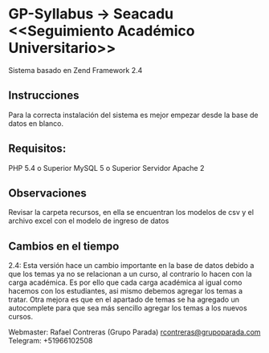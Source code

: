 GP-Syllabus -> Seacadu <<Seguimiento Académico Universitario>>
==============================================================

Sistema basado en Zend Framework 2.4

Instrucciones
-------------
Para la correcta instalación del sistema es mejor empezar desde la base de datos en blanco.

Requisitos:
-----------
PHP 5.4 o Superior
MySQL 5 o Superior
Servidor Apache 2


Observaciones
-------------
Revisar la carpeta recursos, en ella se encuentran los modelos de csv y el archivo excel con el modelo de ingreso de datos



Cambios en el tiempo
--------------------

2.4:
Esta versión hace un cambio importante en la base de datos debido a que los temas ya no se relacionan a un curso, al contrario lo hacen con la carga académica.
Es por ello que cada carga académica al igual como hacemos con los estudiantes, asi mismo debemos agregar los temas a tratar.
Otra mejora es que en el apartado de temas se ha agregado un autocomplete para que sea más sencillo agregar los temas a los nuevos cursos.


Webmaster: Rafael Contreras (Grupo Parada) rcontreras@grupoparada.com Telegram: +51966102508
